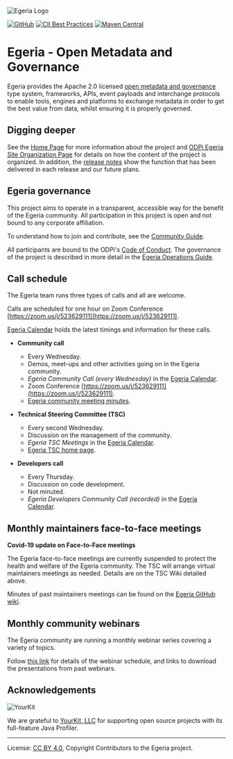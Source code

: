 <!-- SPDX-License-Identifier: CC-BY-4.0 -->
<!-- Copyright Contributors to the Egeria project. -->

![Egeria Logo](assets/img/ODPi_Egeria_Logo_color.png)

[![GitHub](https://img.shields.io/github/license/odpi/egeria)](LICENSE)
[![CII Best Practices](https://bestpractices.coreinfrastructure.org/projects/3044/badge)](https://bestpractices.coreinfrastructure.org/projects/3044)
[![Maven Central](https://img.shields.io/maven-central/v/org.odpi.egeria/egeria)](https://mvnrepository.com/artifact/org.odpi.egeria)

<!-- [![Azure](https://dev.azure.com/odpi/egeria/_apis/build/status/odpi.egeria)](https://dev.azure.com/odpi/Egeria/_build) -->
<!-- [![Quality Gate Status](https://sonarcloud.io/api/project_badges/measure?project=odpi_egeria&metric=alert_status)](https://sonarcloud.io/dashboard?id=odpi_egeria) -->


# Egeria - Open Metadata and Governance
  
Egeria provides the Apache 2.0 licensed [open metadata and governance](open-metadata-publication/website/README.md)
type system, frameworks, APIs, event payloads and interchange protocols to enable tools,
engines and platforms to exchange metadata in order to get the best
value from data, whilst ensuring it is properly governed.

## Digging deeper

See the [Home Page](index.md) for more information about the project and [ODPi Egeria Site Organization Page](Content-Organization.md)
for details on how the content of the project is organized.  In addition,
the [release notes](release-notes) show the function that has been
delivered in each release and our future plans.

## Egeria governance

This project aims to operate in a transparent, accessible way for the benefit of the Egeria community.
All participation in this project is open and not bound to any corporate affiliation.

To understand how to join and contribute, see the 
[Community Guide](./Community-Guide.md).

All participants are bound to the ODPi's [Code of Conduct](https://github.com/odpi/specs/wiki/ODPi-Code-of-Conduct).
The governance of the project is described in more detail in the
[Egeria Operations Guide](./Egeria-Operations.md).

## Call schedule

The Egeria team runs three types of calls and all are welcome.

Calls are scheduled for one hour on Zoom Conference [https://zoom.us/j/523629111](https://zoom.us/j/523629111).

[Egeria Calendar](https://lists.lfaidata.foundation/g/egeria-technical-discuss/calendar) holds the latest timings and information for these calls.

* **Community call** 
   * Every Wednesday.
   * Demos, meet-ups and other activities going on in the Egeria community.
   * *Egeria Community Call (every Wednesday)* in the
   [Egeria Calendar](https://lists.lfaidata.foundation/g/egeria-technical-discuss/calendar).    
   * Zoom Conference [https://zoom.us/j/523629111](https://zoom.us/j/523629111).
   * [Egeria community meeting minutes](https://wiki.lfaidata.foundation/display/EG/Community+Meetings).
  
* **Technical Steering Committee (TSC)** 
  * Every second Wednesday.
  * Discussion on the management of the community.
  * *Egeria TSC Meetings* in the
  [Egeria Calendar](https://lists.lfaidata.foundation/g/egeria-technical-discuss/calendar).    
  * [Egeria TSC home page](https://wiki.lfaidata.foundation/display/EG/Egeria+Technical+Steering+Committee+%28TSC%29+Home).

* **Developers call** 
   * Every Thursday. 
   * Discussion on code development. 
   * Not minuted. 
   * *Egeria Developers Community Call (recorded)* in the
     [Egeria Calendar](https://lists.lfaidata.foundation/g/egeria-technical-discuss/calendar).    

## Monthly maintainers face-to-face meetings

**Covid-19 update on Face-to-Face meetings**

The Egeria face-to-face meetings are currently suspended
to protect the health and welfare of the Egeria community.
The TSC will arrange virtual maintainers meetings as needed. Details are on the
TSC Wiki detailed above.

Minutes of past maintainers meetings can be found on the
[Egeria GitHub wiki](https://github.com/odpi/egeria/wiki).

## Monthly community webinars

The Egeria community are running a monthly webinar series
covering a variety of topics.

Follow [this link](https://github.com/odpi/data-governance/tree/master/webinars)
for details of the webinar schedule, and links to download
the presentations from past webinars.

## Acknowledgements

![YourKit](https://www.yourkit.com/images/yklogo.png)

We are grateful to [YourKit, LLC](https://www.yourkit.com) for supporting open source projects with its full-feature
Java Profiler.

----
License: [CC BY 4.0](https://creativecommons.org/licenses/by/4.0/),
Copyright Contributors to the Egeria project.
